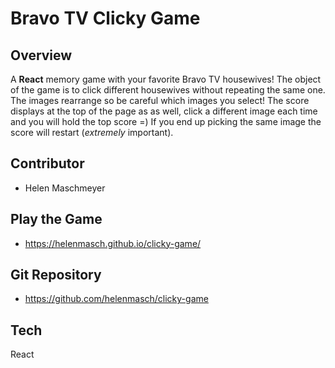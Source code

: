 # Bravo TV Clicky Game

## Overview
A **React** memory game with your favorite Bravo TV housewives! The object of the game is to click different housewives without repeating the same one. The images rearrange so be careful which images you select! The score displays at the top of the page as as well, click a different image each time and you will hold the top score =)
If you end up picking the same image the score will restart (_extremely_ important).

## Contributor 
* Helen Maschmeyer

## Play the Game
* https://helenmasch.github.io/clicky-game/

## Git Repository
* https://github.com/helenmasch/clicky-game

## Tech

React
 

